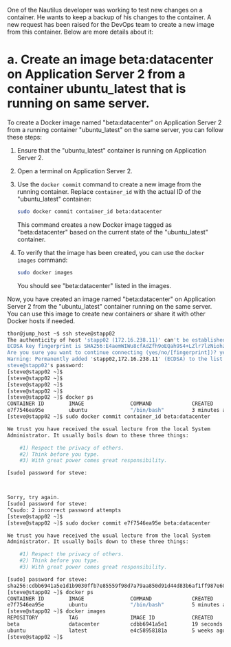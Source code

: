 One of the Nautilus developer was working to test new changes on a container. He wants to keep a backup of his changes to the container. A new request has been raised for the DevOps team to create a new image from this container. Below are more details about it:


# a. Create an image beta:datacenter on Application Server 2 from a container ubuntu_latest that is running on same server.

To create a Docker image named "beta:datacenter" on Application Server 2 from a running container "ubuntu_latest" on the same server, you can follow these steps:

1. Ensure that the "ubuntu_latest" container is running on Application Server 2.

2. Open a terminal on Application Server 2.

3. Use the `docker commit` command to create a new image from the running container. Replace `container_id` with the actual ID of the "ubuntu_latest" container:

   ```bash
   sudo docker commit container_id beta:datacenter
   ```

   This command creates a new Docker image tagged as "beta:datacenter" based on the current state of the "ubuntu_latest" container.

4. To verify that the image has been created, you can use the `docker images` command:

   ```bash
   sudo docker images
   ```

   You should see "beta:datacenter" listed in the images.

Now, you have created an image named "beta:datacenter" on Application Server 2 from the "ubuntu_latest" container running on the same server. You can use this image to create new containers or share it with other Docker hosts if needed.



```bash
thor@jump_host ~$ ssh steve@stapp02
The authenticity of host 'stapp02 (172.16.238.11)' can't be established.
ECDSA key fingerprint is SHA256:E4aemWIWu8cfAdZfh9oEQah9S4+LZlr7lzNiohzmUds.
Are you sure you want to continue connecting (yes/no/[fingerprint])? yes
Warning: Permanently added 'stapp02,172.16.238.11' (ECDSA) to the list of known hosts.
steve@stapp02's password: 
[steve@stapp02 ~]$ 
[steve@stapp02 ~]$ 
[steve@stapp02 ~]$ 
[steve@stapp02 ~]$ 
[steve@stapp02 ~]$ docker ps
CONTAINER ID        IMAGE               COMMAND             CREATED             STATUS              PORTS               NAMES
e7f7546ea95e        ubuntu              "/bin/bash"         3 minutes ago       Up 3 minutes                            ubuntu_latest
[steve@stapp02 ~]$ sudo docker commit container_id beta:datacenter

We trust you have received the usual lecture from the local System
Administrator. It usually boils down to these three things:

    #1) Respect the privacy of others.
    #2) Think before you type.
    #3) With great power comes great responsibility.

[sudo] password for steve: 



Sorry, try again.
[sudo] password for steve: 
^Csudo: 2 incorrect password attempts
[steve@stapp02 ~]$ 
[steve@stapp02 ~]$ sudo docker commit e7f7546ea95e beta:datacenter

We trust you have received the usual lecture from the local System
Administrator. It usually boils down to these three things:

    #1) Respect the privacy of others.
    #2) Think before you type.
    #3) With great power comes great responsibility.

[sudo] password for steve: 
sha256:cdbb6941a5e1d1b9030ffb7e85559f98d7a79aa850d91d44d83b6af1ff987e60
[steve@stapp02 ~]$ docker ps
CONTAINER ID        IMAGE               COMMAND             CREATED             STATUS              PORTS               NAMES
e7f7546ea95e        ubuntu              "/bin/bash"         5 minutes ago       Up 5 minutes                            ubuntu_latest
[steve@stapp02 ~]$ docker images
REPOSITORY          TAG                 IMAGE ID            CREATED             SIZE
beta                datacenter          cdbb6941a5e1        19 seconds ago      124MB
ubuntu              latest              e4c58958181a        5 weeks ago         77.8MB
[steve@stapp02 ~]$ 
```
